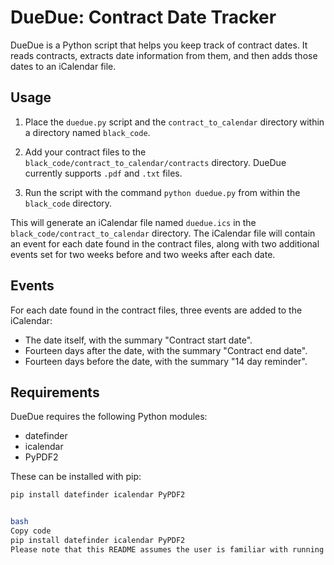 # DueDue: Contract Date Tracker

DueDue is a Python script that helps you keep track of contract dates. It reads contracts, extracts date information from them, and then adds those dates to an iCalendar file.

## Usage

1. Place the `duedue.py` script and the `contract_to_calendar` directory within a directory named `black_code`.

2. Add your contract files to the `black_code/contract_to_calendar/contracts` directory. DueDue currently supports `.pdf` and `.txt` files.

3. Run the script with the command `python duedue.py` from within the `black_code` directory.

This will generate an iCalendar file named `duedue.ics` in the `black_code/contract_to_calendar` directory. The iCalendar file will contain an event for each date found in the contract files, along with two additional events set for two weeks before and two weeks after each date.

## Events

For each date found in the contract files, three events are added to the iCalendar:

- The date itself, with the summary "Contract start date".
- Fourteen days after the date, with the summary "Contract end date".
- Fourteen days before the date, with the summary "14 day reminder".

## Requirements

DueDue requires the following Python modules:

- datefinder
- icalendar
- PyPDF2

These can be installed with pip:

```bash
pip install datefinder icalendar PyPDF2


bash
Copy code
pip install datefinder icalendar PyPDF2
Please note that this README assumes the user is familiar with running Python scripts and installing Python modules. For a more detailed guide, you might want to include instructions on how to install Python and set up the script's environment. Also, it's worth mentioning that the script currently hardcodes the directory paths, so the user needs to place the duedue.py file and the contract_to_calendar directory in the correct locations
